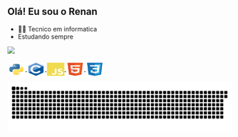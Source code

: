 ## Olá! Eu sou o Renan

  - 👨‍🎓 Tecnico em informatica
  - Estudando sempre

 <div>
  <a href="https://github.com/Renan-kaic">
  <img height="180em" src="https://github-readme-stats.vercel.app/api?username=Renan-kaic&show_icons=true&theme=dark&include_all_commits=true&count_private=true"/>
</div>
  <div style="display: inline_block"><br>
  <img align="center" alt="Renan-Python" height="30" width="40" src="https://raw.githubusercontent.com/devicons/devicon/master/icons/python/python-original.svg">
  <img align="center" alt="Renan-c" height="30" width="40" src="https://raw.githubusercontent.com/devicons/devicon/master/icons/c/c-original.svg">
  <img align="center" alt="Renan-Js" height="30" width="40" src="https://raw.githubusercontent.com/devicons/devicon/master/icons/javascript/javascript-plain.svg">
  <img align="center" alt="Renan-HTML" height="30" width="40" src="https://raw.githubusercontent.com/devicons/devicon/master/icons/html5/html5-original.svg">
  <img align="center" alt="Renan-CSS" height="30" width="40" src="https://raw.githubusercontent.com/devicons/devicon/master/icons/css3/css3-original.svg">


  
  ![snake gif](https://github.com/Renanka/Renanka/blob/output/github-contribution-grid-snake.svg)
  
</div>
 
 
